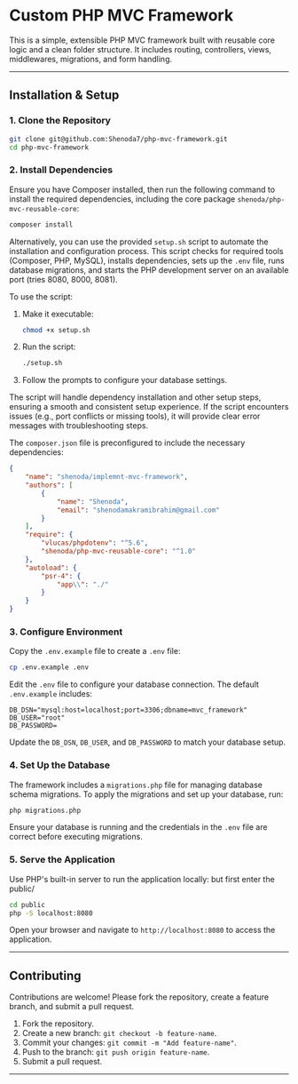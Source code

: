 # Custom PHP MVC Framework

This is a simple, extensible PHP MVC framework built with reusable core logic and a clean folder structure. It includes routing, controllers, views, middlewares, migrations, and form handling.

---

## Installation & Setup

### 1. **Clone the Repository**

```bash
git clone git@github.com:Shenoda7/php-mvc-framework.git
cd php-mvc-framework
```



### 2. **Install Dependencies**

Ensure you have Composer installed, then run the following command to install the required dependencies, including the core package `shenoda/php-mvc-reusable-core`:

```bash
composer install
```

Alternatively, you can use the provided `setup.sh` script to automate the installation and configuration process. This script checks for required tools (Composer, PHP, MySQL), installs dependencies, sets up the `.env` file, runs database migrations, and starts the PHP development server on an available port (tries 8080, 8000, 8081).

To use the script:

1. Make it executable:
   ```bash
   chmod +x setup.sh
   ```

2. Run the script:
   ```bash
   ./setup.sh
   ```

3. Follow the prompts to configure your database settings.

The script will handle dependency installation and other setup steps, ensuring a smooth and consistent setup experience. If the script encounters issues (e.g., port conflicts or missing tools), it will provide clear error messages with troubleshooting steps.

The `composer.json` file is preconfigured to include the necessary dependencies:

```json
{
    "name": "shenoda/implemnt-mvc-framework",
    "authors": [
        {
            "name": "Shenoda",
            "email": "shenodamakramibrahim@gmail.com"
        }
    ],
    "require": {
        "vlucas/phpdotenv": "^5.6",
        "shenoda/php-mvc-reusable-core": "^1.0"
    },
    "autoload": {
        "psr-4": {
            "app\\": "./"
        }
    }
}
```

### 3. **Configure Environment**

Copy the `.env.example` file to create a `.env` file:

```bash
cp .env.example .env
```

Edit the `.env` file to configure your database connection. The default `.env.example` includes:

```
DB_DSN="mysql:host=localhost;port=3306;dbname=mvc_framework"
DB_USER="root"
DB_PASSWORD=
```

Update the `DB_DSN`, `DB_USER`, and `DB_PASSWORD` to match your database setup.

### 4. **Set Up the Database**

The framework includes a `migrations.php` file for managing database schema migrations. To apply the migrations and set up your database, run:

```bash
php migrations.php
```

Ensure your database is running and the credentials in the `.env` file are correct before executing migrations.

### 5. **Serve the Application**

Use PHP's built-in server to run the application locally:
but first enter the public/

```bash
cd public
php -S localhost:8080
```

Open your browser and navigate to `http://localhost:8080` to access the application.

---

## Contributing

Contributions are welcome! Please fork the repository, create a feature branch, and submit a pull request.

1. Fork the repository.
2. Create a new branch: `git checkout -b feature-name`.
3. Commit your changes: `git commit -m "Add feature-name"`.
4. Push to the branch: `git push origin feature-name`.
5. Submit a pull request.

---

